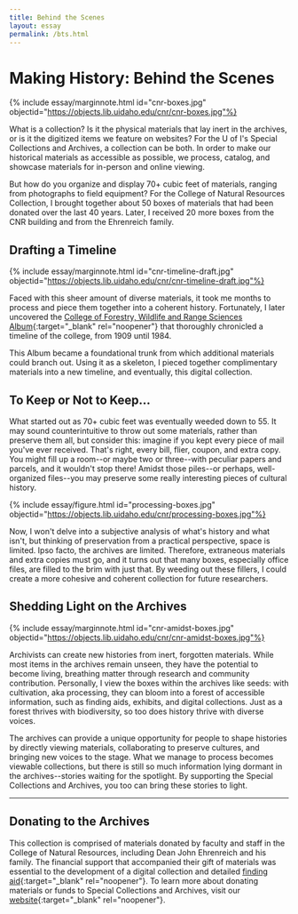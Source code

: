 ```yaml
---
title: Behind the Scenes
layout: essay
permalink: /bts.html
---
```


# Making History: Behind the Scenes

{% include essay/marginnote.html id="cnr-boxes.jpg" objectid="https://objects.lib.uidaho.edu/cnr/cnr-boxes.jpg"%}

What is a collection? Is it the physical materials that lay inert in the archives, or is it the digitized items we feature on websites? For the U of I's Special Collections and Archives, a collection can be both. In order to make our historical materials as accessible as possible, we process, catalog, and showcase materials for in-person and online viewing. 

But how do you organize and display 70+ cubic feet of materials, ranging from photographs to field equipment? For the College of Natural Resources Collection, I brought together about 50 boxes of materials that had been donated over the last 40 years. Later, I received 20 more boxes from the CNR building and from the Ehrenreich family.

## Drafting a Timeline

{% include essay/marginnote.html id="cnr-timeline-draft.jpg"  objectid="https://objects.lib.uidaho.edu/cnr/cnr-timeline-draft.jpg"%}

Faced with this sheer amount of diverse materials, it took me months to process and piece them together into a coherent history. Fortunately, I later uncovered the [College of Forestry, Wildlife and Range Sciences Album](/digital/cnr/items/cnr003.html){:target="_blank" rel="noopener"} that thoroughly chronicled a timeline of the college, from 1909 until 1984.​ 

This Album became a foundational trunk from which additional materials could branch out. Using it as a skeleton, I pieced together complimentary materials into a new timeline, and eventually, this digital collection. 

## To Keep or Not to Keep...

What started out as 70+ cubic feet was eventually weeded down to 55. It may sound counterintuitive to throw out some materials, rather than preserve them all, but consider this: imagine if you kept every piece of mail you've ever received. That's right, every bill, flier, coupon, and extra copy. You might fill up a room--or maybe two or three--with peculiar papers and parcels, and it wouldn't stop there! Amidst those piles--or perhaps, well-organized files--you may preserve some really interesting pieces of cultural history. 

{% include essay/figure.html id="processing-boxes.jpg" objectid="https://objects.lib.uidaho.edu/cnr/processing-boxes.jpg"%}

Now, I won't delve into a subjective analysis of what's history and what isn't, but thinking of preservation from a practical perspective, space is limited. Ipso facto, the archives are limited. Therefore, extraneous materials and extra copies must go, and it turns out that many boxes, especially office files, are filled to the brim with just that. By weeding out these fillers, I could create a more cohesive and coherent collection for future researchers.   

## Shedding Light on the Archives

{% include essay/marginnote.html id="cnr-amidst-boxes.jpg" objectid="https://objects.lib.uidaho.edu/cnr/cnr-amidst-boxes.jpg"%}

Archivists can create new histories from inert, forgotten materials. While most items in the archives remain unseen, they have the potential to become living, breathing matter through research and community contribution. Personally, I view the boxes within the archives like seeds: with cultivation, aka processing, they can bloom into a forest of accessible information, such as finding aids, exhibits, and digital collections. Just as a forest thrives with biodiversity, so too does history thrive with diverse voices. 

The archives can provide a unique opportunity for people to shape histories by directly viewing materials, collaborating to preserve cultures, and bringing new voices to the stage. What we manage to process becomes viewable collections, but there is still so much information lying dormant in the archives--stories waiting for the spotlight. By supporting the Special Collections and Archives, you too can bring these stories to light. 

<hr>

## Donating to the Archives

This collection is comprised of materials donated by faculty and staff in the College of Natural Resources, including Dean John Ehrenreich and his family. The financial support that accompanied their gift of materials was essential to the development of a digital collection and detailed [finding aid](https://archiveswest.orbiscascade.org/ark:80444/xv638509){:target="_blank" rel="noopener"}. To learn more about donating materials or funds to Special Collections and Archives, visit our [website](https://www.lib.uidaho.edu/special-collections/donations.html){:target="_blank" rel="noopener"}.